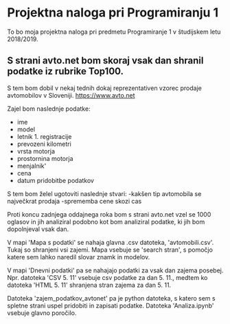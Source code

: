 ﻿# Projektna naloga pri Programiranju 1
To bo moja projektna naloga pri predmetu Programiranje 1 v študijskem letu 2018/2019.

## S strani avto.net bom skoraj vsak dan shranil podatke iz rubrike Top100.
S tem bom dobil v nekaj tednih dokaj reprezentativen vzorec prodaje avtomobilov v Sloveniji.
https://www.avto.net

Zajel bom naslednje podatke:
- ime 
- model
- letnik 1. registracije
- prevozeni kilometri
- vrsta motorja
- prostornina motorja
- menjalnik'
- cena
- datum pridobitbe podatkov

S tem bom želel ugotoviti naslednje stvari:
-kakšen tip avtomobila se največkrat prodaja
-sprememba cene skozi cas

Proti koncu zadnjega oddajnega roka bom s strani avto.net vzel se 1000 oglasov in jih analiziral podobno kot bom analiziral podatke,
ki jih bom dopolnjeval vsak dan.

V mapi 'Mapa s podatki' se nahaja glavna .csv datoteka, 'avtomobili.csv'. Tukaj so shranjeni vsi zajemi. Mapa vsebuje se 'search stran', s pomočjo katere sem lahko naredil slovar znamk in modelov.

V mapi 'Dnevni podatki' pa se nahajajo podatki za vsak dan zajema posebej. Npr. datoteka 'CSV 5. 11' vsebuje csv podatke za dan 5. 11., medtem ko datoteka 'HTML 5. 11' shranjena stran zajema za dan 5. 11.

Datoteka 'zajem_podatkov_avtonet' pa je python datoteka, s katero sem s spletne strani uspel pridobiti in zapisati podatke.
Datoteka 'Analiza.ipynb' vsebuje glavno poročilo.
